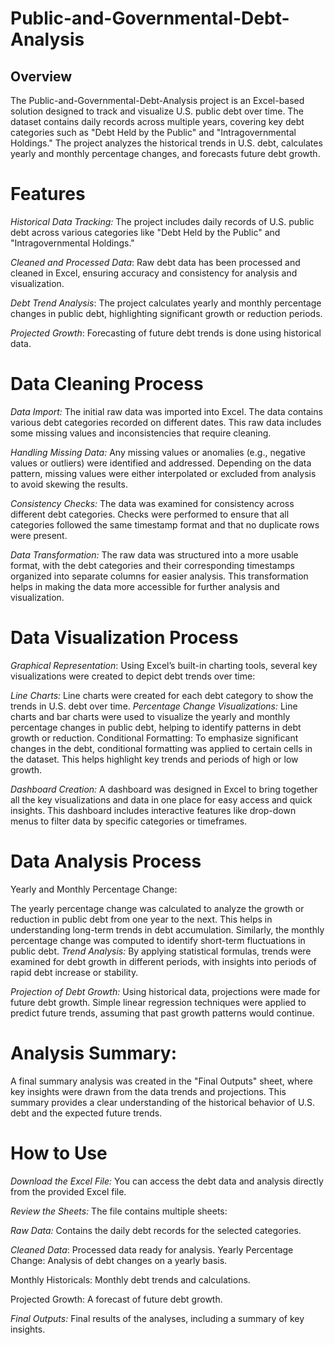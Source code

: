 # Public-and-Governmental-Debt-Analysis

## Overview
The Public-and-Governmental-Debt-Analysis project is an Excel-based solution designed to track and visualize U.S. public debt over time. The dataset contains daily records across multiple years, covering key debt categories such as "Debt Held by the Public" and "Intragovernmental Holdings." The project analyzes the historical trends in U.S. debt, calculates yearly and monthly percentage changes, and forecasts future debt growth.

# Features
_Historical Data Tracking:_ The project includes daily records of U.S. public debt across various categories like "Debt Held by the Public" and "Intragovernmental Holdings."

_Cleaned and Processed Data_: Raw debt data has been processed and cleaned in Excel, ensuring accuracy and consistency for analysis and visualization.

_Debt Trend Analysis_: The project calculates yearly and monthly percentage changes in public debt, highlighting significant growth or reduction periods.

_Projected Growth_: Forecasting of future debt trends is done using historical data.

# Data Cleaning Process
_Data Import:_ The initial raw data was imported into Excel. The data contains various debt categories recorded on different dates. This raw data includes some missing values and inconsistencies that require cleaning.

_Handling Missing Data:_ Any missing values or anomalies (e.g., negative values or outliers) were identified and addressed. Depending on the data pattern, missing values were either interpolated or excluded from analysis to avoid skewing the results.

_Consistency Checks:_ The data was examined for consistency across different debt categories. Checks were performed to ensure that all categories followed the same timestamp format and that no duplicate rows were present.

_Data Transformation:_ The raw data was structured into a more usable format, with the debt categories and their corresponding timestamps organized into separate columns for easier analysis. This transformation helps in making the data more accessible for further analysis and visualization.

# Data Visualization Process
_Graphical Representation_: Using Excel’s built-in charting tools, several key visualizations were created to depict debt trends over time:

_Line Charts:_ Line charts were created for each debt category to show the trends in U.S. debt over time.
_Percentage Change Visualizations:_ Line charts and bar charts were used to visualize the yearly and monthly percentage changes in public debt, helping to identify patterns in debt growth or reduction.
Conditional Formatting: To emphasize significant changes in the debt, conditional formatting was applied to certain cells in the dataset. This helps highlight key trends and periods of high or low growth.

_Dashboard Creation:_ A dashboard was designed in Excel to bring together all the key visualizations and data in one place for easy access and quick insights. This dashboard includes interactive features like drop-down menus to filter data by specific categories or timeframes.

# Data Analysis Process
Yearly and Monthly Percentage Change:

The yearly percentage change was calculated to analyze the growth or reduction in public debt from one year to the next. This helps in understanding long-term trends in debt accumulation.
Similarly, the monthly percentage change was computed to identify short-term fluctuations in public debt.
_Trend Analysis:_ By applying statistical formulas, trends were examined for debt growth in different periods, with insights into periods of rapid debt increase or stability.

_Projection of Debt Growth:_ Using historical data, projections were made for future debt growth. Simple linear regression techniques were applied to predict future trends, assuming that past growth patterns would continue.

# Analysis Summary: 
A final summary analysis was created in the "Final Outputs" sheet, where key insights were drawn from the data trends and projections. This summary provides a clear understanding of the historical behavior of U.S. debt and the expected future trends.

# How to Use
_Download the Excel File:_ You can access the debt data and analysis directly from the provided Excel file.

_Review the Sheets:_ The file contains multiple sheets:

_Raw Data:_ Contains the daily debt records for the selected categories.

_Cleaned Data_:
Processed data ready for analysis.
 Yearly Percentage Change: Analysis of debt changes on a yearly basis.
 
 Monthly Historicals: Monthly debt trends and calculations.
 
Projected Growth: A forecast of future debt growth.

_Final Outputs:_ Final results of the analyses, including a summary of key insights.
